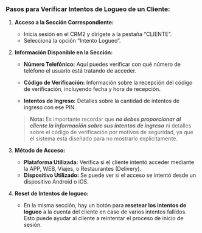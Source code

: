 ### **Pasos para Verificar Intentos de Logueo de un Cliente:**

1. **Acceso a la Sección Correspondiente:**
    
    - Inicia sesión en el CRM2 y dirígete a la pestaña “CLIENTE”.
    - Selecciona la opción “Intento Logueo”.
2. **Información Disponible en la Sección:**
    
    - **Número Telefónico:** Aquí puedes verificar con qué número de teléfono el usuario está tratando de acceder.
        
    - **Código de Verificación:** Información sobre la recepción del código de verificación, incluyendo fecha y hora de recepción.
        
    - **Intentos de Ingreso:** Detalles sobre la cantidad de intentos de ingreso con ese PIN.
        
    
    > **Nota:** Es importante recordar que ***no debes proporcionar al cliente la información sobre sus intentos de ingreso*** ni detalles sobre el código de verificación por motivos de seguridad, ya que el sistema está diseñado para no mostrarlo explícitamente.
    
3. **Método de Acceso:**
    
    - **Plataforma Utilizada:** Verifica si el cliente intentó acceder mediante la APP, WEB, Viajes, o Restaurantes (Delivery).
    - **Dispositivo Utilizado:** Se puede ver si el acceso se intentó desde un dispositivo Android o iOS.
4. **Reset de Intentos de logueo:**
    
    - En la misma sección, hay un botón para **resetear los intentos de logueo** a la cuenta del cliente en caso de varios intentos fallidos. Esto puede ayudar al cliente a reintentar el proceso de inicio de sesión.
